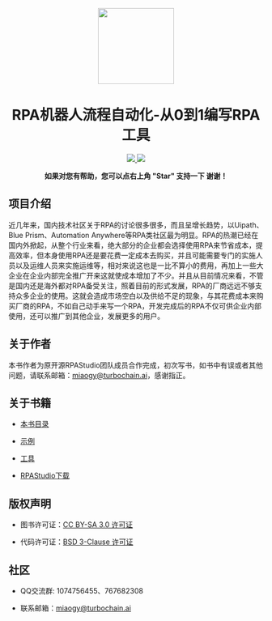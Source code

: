 <p align="center">
<img src="tools/img/RPAStudio.ico"width="150" />
</p>
<h1 align="center"> RPA机器人流程自动化-从0到1编写RPA工具</h1> 
<p align="center">
    <a href="http://rpa.openserver.cn">
        <img src="https://img.shields.io/badge/license-BSD-green.svg?style=flat" />
    </a>    
     <a href="https://rpa.openserver.cn/download/RPAStudioSetup-v3.0.0.4(202201141010).exe">
        <img src="https://img.shields.io/badge/download-80m-red.svg" />
    </a>
    </p>
<p align="center">    
    <b>如果对您有帮助，您可以点右上角 "Star" 支持一下 谢谢！</b>
</p>

## 项目介绍

   近几年来，国内技术社区关于RPA的讨论很多很多，而且呈增长趋势，以Uipath、Blue Prism、Automation Anywhere等RPA类社区最为明显。RPA的热潮已经在国内外掀起，从整个行业来看，绝大部分的企业都会选择使用RPA来节省成本，提高效率，但本身使用RPA还是要花费一定成本去购买，并且可能需要专门的实施人员以及运维人员来实施运维等，相对来说这也是一比不算小的费用，再加上一些大企业在企业内部完全推广开来这就使成本增加了不少。并且从目前情况来看，不管是国内还是海外都对RPA备受关注，照着目前的形式发展，RPA的厂商远远不够支持众多企业的使用。这就会造成市场空白以及供给不足的现象，与其花费成本来购买厂商的RPA，不如自己动手来写一个RPA，开发完成后的RPA不仅可供企业内部使用，还可以推广到其他企业，发展更多的用户。

## 关于作者
    
   本书作者为原开源RPAStudio团队成员合作完成，初次写书，如书中有误或者其他问题，请联系邮箱：miaogy@turbochain.ai，感谢指正。
  
## 关于书籍
 
  * [本书目录](books/zh/preface.md)

  * [示例](samples)

  * [工具](tools)
  
  * [RPAStudio下载](https://rpa.openserver.cn/download/RPAStudioSetup-v3.0.0.4(202201141010).exe)

## 版权声明

  * 图书许可证：[CC BY-SA 3.0 许可证](https://gitee.com/link?target=http%3A%2F%2Fcreativecommons.org%2Flicenses%2Fby-sa%2F3.0%2F)

  * 代码许可证：[BSD 3-Clause 许可证](https://gitee.com/link?target=https%3A%2F%2Fgithub.com%2Fastaxie%2Fbuild-web-application-with-golang%2Fblob%2Fmaster%2FLICENSE.md)

## 社区

  * QQ交流群: 1074756455、767682308

  * 联系邮箱：miaogy@turbochain.ai
